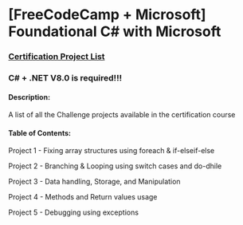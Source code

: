 # [FreeCodeCamp + Microsoft] Foundational C# with Microsoft
### [Certification Project List](https://www.freecodecamp.org/learn/foundational-c-sharp-with-microsoft/)

### C# + .NET V8.0 is required!!!

#### Description:
A list of all the Challenge projects available in the certification course

#### Table of Contents:
Project 1 - Fixing array structures using foreach & if-elseif-else 

Project 2 - Branching & Looping using switch cases and do-dhile

Project 3 - Data handling, Storage, and Manipulation

Project 4 - Methods and Return values usage

Project 5 - Debugging using exceptions
